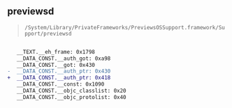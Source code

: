 ## previewsd

> `/System/Library/PrivateFrameworks/PreviewsOSSupport.framework/Support/previewsd`

```diff

   __TEXT.__eh_frame: 0x1798
   __DATA_CONST.__auth_got: 0xa98
   __DATA_CONST.__got: 0x430
-  __DATA_CONST.__auth_ptr: 0x430
+  __DATA_CONST.__auth_ptr: 0x418
   __DATA_CONST.__const: 0x1090
   __DATA_CONST.__objc_classlist: 0x20
   __DATA_CONST.__objc_protolist: 0x40

```
